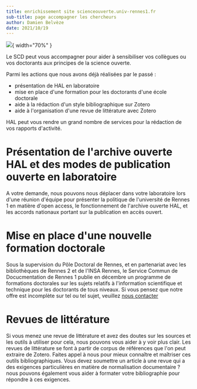```yaml
---
title: enrichissement site scienceouverte.univ-rennes1.fr
sub-title: page accompagner les chercheurs
author: Damien Belvèze
date: 2021/10/19
---
```

![](images\banner_R1_donnees.PNG){ width="70%" }

Le SCD peut vous accompagner pour aider à sensibiliser vos collègues ou vos doctorants aux principes de la science ouverte.

Parmi les actions que nous avons déjà réalisées par le passé :

- présentation de HAL en laboratoire
- mise en place d'une formation pour les doctorants d'une école doctorale
- aide à la rédaction d'un style bibliographique sur Zotero
- aide à l'organisation d'une revue de littérature avec Zotero

HAL peut vous rendre un grand nombre de services pour la rédaction de vos rapports d'activité. <!-- insérer lien vers page récapitualtive des services sur HAL -->

# Présentation de l'archive ouverte HAL et des modes de publication ouverte en laboratoire

A votre demande, nous pouvons nous déplacer dans votre laboratoire lors d'une réunion d'équipe pour présenter la politique de l'université de Rennes 1 en matière d'open access, le fonctionnement de l'archive ouverte HAL, et les accords nationaux portant sur la publication en accès ouvert.
<!-- on mentionne les données de la recherche ici aussi ? -->

# Mise en place d'une nouvelle formation doctorale

Sous la supervision du Pôle Doctoral de Rennes, et en partenariat avec les bibliothèques de Rennes 2 et de l'INSA Rennes, le Service Commun de Docucmentation de Rennes 1 publie en décembre un programme de formations doctorales sur les sujets relatifs à l'information scientifique et technique pour les doctorants de tous niveaux. Si vous pensez que notre offre est incomplète sur tel ou tel sujet, veuillez [nous contacter](mailto:damien.belveze.fr)

# Revues de littérature

Si vous menez une revue de littérature et avez des doutes sur les sources et les outils à utiliser pour cela, nous pouvons vous aider à y voir plus clair. Les revues de littérature se font à partir de corpus de références que l'on peut extraire de Zotero. Faites appel à nous pour mieux connaître et maîtriser ces outils bibliographiques.
Vous devez soumettre un article à une revue qui a des exigences particulières en matière de normalisation documentaire ? nous pouvons également vous aider à formater votre bibliographie pour répondre à ces exigences.  
